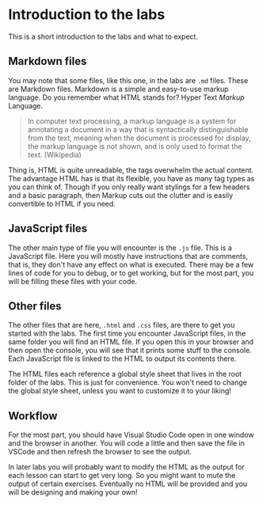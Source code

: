 # Introduction to the labs

This is a short introduction to the labs and what to expect.

## Markdown files

You may note that some files, like this one, in the labs are `.md` files. These are Markdown files. Markdown is a simple and easy-to-use markup language. Do you remember what HTML stands for? Hyper Text *Markup* Language.

> In computer text processing, a markup language is a system for annotating a document in a way that is syntactically distinguishable from the text, meaning when the document is processed for display, the markup language is not shown, and is only used to format the text. (Wikipedia)

Thing is, HTML is quite unreadable, the tags overwhelm the actual content. The advantage HTML has is that its flexible, you have as many tag types as you can think of. Though if you only really want stylings for a few headers and a basic paragraph, then Markup cuts out the clutter and is easily convertible to HTML if you need.

## JavaScript files

The other main type of file you will encounter is the `.js` file. This is a JavaScript file. Here you will mostly have instructions that are comments, that is, they don't have any effect on what is executed. There may be a few lines of code for you to debug, or to get working, but for the most part, you will be filling these files with your code.

## Other files

The other files that are here, `.html` and `.css` files, are there to get you started with the labs. The first time you encounter JavaScript files, in the same folder you will find an HTML file. If you open this in your browser and then open the console, you will see that it prints some stuff to the console. Each JavaScript file is linked to the HTML to output its contents there.

The HTML files each reference a global style sheet that lives in the root folder of the labs. This is just for convenience. You won't need to change the global style sheet, unless you want to customize it to your liking!

## Workflow

For the most part, you should have Visual Studio Code open in one window and the browser in another. You will code a little and then save the file in VSCode and then refresh the browser to see the output.

In later labs you will probably want to modify the HTML as the output for each lesson can start to get very long. So you might want to mute the output of certain exercises. Eventually no HTML will be provided and you will be designing and making your own!